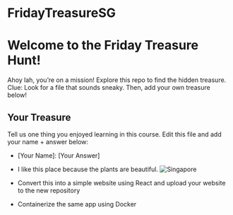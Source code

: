 # FridayTreasureSG
# Welcome to the Friday Treasure Hunt!
Ahoy lah, you’re on a mission! Explore this repo to find the hidden treasure. 
Clue: Look for a file that sounds sneaky. Then, add your own treasure below!

## Your Treasure
Tell us one thing you enjoyed learning in this course. Edit this file and add your name + answer below:
- [Your Name]: [Your Answer]
- I like this place because the plants are beautiful.
![Singapore](sg-pic.jpg)

- Convert this into a simple website using React and upload your website to the new repository
- Containerize the same app using Docker
